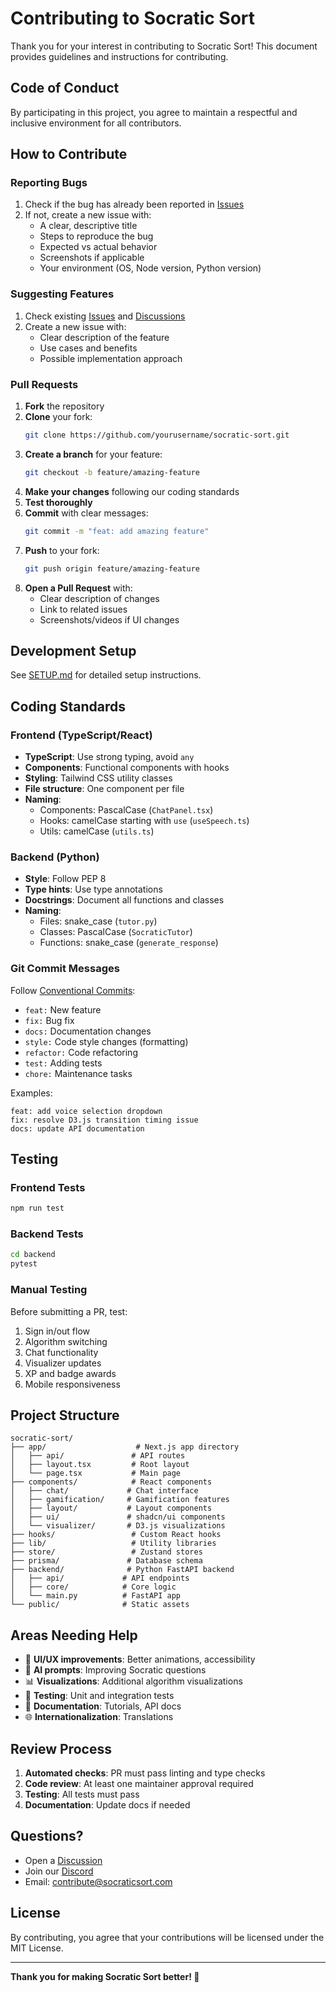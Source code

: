 # Contributing to Socratic Sort

Thank you for your interest in contributing to Socratic Sort! This document provides guidelines and instructions for contributing.

## Code of Conduct

By participating in this project, you agree to maintain a respectful and inclusive environment for all contributors.

## How to Contribute

### Reporting Bugs

1. Check if the bug has already been reported in [Issues](https://github.com/yourusername/socratic-sort/issues)
2. If not, create a new issue with:
   - A clear, descriptive title
   - Steps to reproduce the bug
   - Expected vs actual behavior
   - Screenshots if applicable
   - Your environment (OS, Node version, Python version)

### Suggesting Features

1. Check existing [Issues](https://github.com/yourusername/socratic-sort/issues) and [Discussions](https://github.com/yourusername/socratic-sort/discussions)
2. Create a new issue with:
   - Clear description of the feature
   - Use cases and benefits
   - Possible implementation approach

### Pull Requests

1. **Fork** the repository
2. **Clone** your fork:
   ```bash
   git clone https://github.com/yourusername/socratic-sort.git
   ```
3. **Create a branch** for your feature:
   ```bash
   git checkout -b feature/amazing-feature
   ```
4. **Make your changes** following our coding standards
5. **Test thoroughly**
6. **Commit** with clear messages:
   ```bash
   git commit -m "feat: add amazing feature"
   ```
7. **Push** to your fork:
   ```bash
   git push origin feature/amazing-feature
   ```
8. **Open a Pull Request** with:
   - Clear description of changes
   - Link to related issues
   - Screenshots/videos if UI changes

## Development Setup

See [SETUP.md](./SETUP.md) for detailed setup instructions.

## Coding Standards

### Frontend (TypeScript/React)

- **TypeScript**: Use strong typing, avoid `any`
- **Components**: Functional components with hooks
- **Styling**: Tailwind CSS utility classes
- **File structure**: One component per file
- **Naming**: 
  - Components: PascalCase (`ChatPanel.tsx`)
  - Hooks: camelCase starting with `use` (`useSpeech.ts`)
  - Utils: camelCase (`utils.ts`)

### Backend (Python)

- **Style**: Follow PEP 8
- **Type hints**: Use type annotations
- **Docstrings**: Document all functions and classes
- **Naming**:
  - Files: snake_case (`tutor.py`)
  - Classes: PascalCase (`SocraticTutor`)
  - Functions: snake_case (`generate_response`)

### Git Commit Messages

Follow [Conventional Commits](https://www.conventionalcommits.org/):

- `feat:` New feature
- `fix:` Bug fix
- `docs:` Documentation changes
- `style:` Code style changes (formatting)
- `refactor:` Code refactoring
- `test:` Adding tests
- `chore:` Maintenance tasks

Examples:
```
feat: add voice selection dropdown
fix: resolve D3.js transition timing issue
docs: update API documentation
```

## Testing

### Frontend Tests

```bash
npm run test
```

### Backend Tests

```bash
cd backend
pytest
```

### Manual Testing

Before submitting a PR, test:
1. Sign in/out flow
2. Algorithm switching
3. Chat functionality
4. Visualizer updates
5. XP and badge awards
6. Mobile responsiveness

## Project Structure

```
socratic-sort/
├── app/                    # Next.js app directory
│   ├── api/               # API routes
│   ├── layout.tsx         # Root layout
│   └── page.tsx           # Main page
├── components/            # React components
│   ├── chat/             # Chat interface
│   ├── gamification/     # Gamification features
│   ├── layout/           # Layout components
│   ├── ui/               # shadcn/ui components
│   └── visualizer/       # D3.js visualizations
├── hooks/                 # Custom React hooks
├── lib/                   # Utility libraries
├── store/                 # Zustand stores
├── prisma/               # Database schema
├── backend/              # Python FastAPI backend
│   ├── api/             # API endpoints
│   ├── core/            # Core logic
│   └── main.py          # FastAPI app
└── public/              # Static assets
```

## Areas Needing Help

- 🎨 **UI/UX improvements**: Better animations, accessibility
- 🧠 **AI prompts**: Improving Socratic questions
- 📊 **Visualizations**: Additional algorithm visualizations
- 🧪 **Testing**: Unit and integration tests
- 📝 **Documentation**: Tutorials, API docs
- 🌐 **Internationalization**: Translations

## Review Process

1. **Automated checks**: PR must pass linting and type checks
2. **Code review**: At least one maintainer approval required
3. **Testing**: All tests must pass
4. **Documentation**: Update docs if needed

## Questions?

- Open a [Discussion](https://github.com/yourusername/socratic-sort/discussions)
- Join our [Discord](https://discord.gg/socraticsort)
- Email: contribute@socraticsort.com

## License

By contributing, you agree that your contributions will be licensed under the MIT License.

---

**Thank you for making Socratic Sort better! 🚀**
